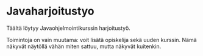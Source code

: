 # Javaharjoitustyo

Täältä löytyy Javaohjelmointikurssin harjoitustyö.

Toimintoja on vain muutama: voit lisätä opiskelija sekä uuden kurssin. Nämä näkyvät näytöllä vähän miten sattuu, mutta näkyvät kuitenkin.
